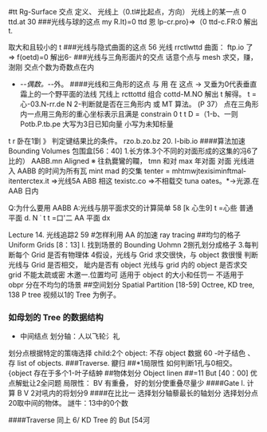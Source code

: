 #tt Rg-Surface 交点
定义、
光线上（0.tl#比起点，方向）
光线上的某一点 0 ttd.at 30
###光线与球的这点
my R.lt)=0 ttd
恩 lp-cr.pro}⇒（0 ttd-c.FR:0
解出 t.

取大和且较小的 t
###光线与隐式曲面的这点 56
光线 rrctlwttd
曲面： ftp.io 了⇒ f(oetd)=0
解出6-
###光线与三角形面片的交点
话意个点与 mesh 求交，赚，澍刚
交点个数为奇数点在内
- -_-偶数。-_-外。
####光线和三角形的这点
与 用 在 这点
→ 叉垂为0代表垂直
霜上的一个野平面的法线
咒线上 rcttottd
组合 cottd-M.NO 解出 t
解得。 t = 心-03.N-rr.­de N
2-判断就是否在三角形内
或 MT 算法。 (P 37）
点在三角形内一点用三角形的重心坐标表示且满是 constrain
0 t t D =（1-b、一则 Potb.P.tb.pe
大写为3日已知向量
小写为未知标量

t r
卧在1㔐 》
判定键结果比的条件。 rzo.b.zo.bz 20. l-bib.io
####算法加速
Bounding Volumes 包围盒[56：40]
1.长方体.3个不同的对面形成的这集的冯6了
比的）
AABB.mn Aligned
※ 往㐜爨鸞的䪍，
tmn 和对 max
年对面 对面
光线进入 AABB 的时间为所有瓦 mint mad 的交集
tenter = mhtmwjtexisiminftmal­itenterctex.it ⇒光线5A ABB 相这
texistc.co ⇒不相载交
tuna oates。*→光源.在 AAB 日内

Q:为什么要用 AABB
A:光线与朋平面求交的计算简单 58
[k 心生9]
t =心些 普通平面
d. N ˙
t
t =口'二 AA 平面
dx

Lecture 14.
光线追踪2 59
#怎样利用 AA 的加速 ray tracing
##均匀的格子 Uniform Grids [8：13]
l. 找到场景的 Bounding Uohmn
2捌孔划分成格子
3.每判断每个 Grid 是否有物理体
4假设，光线与 Grid 求交很快，与 object 救很慢
判断光线与 Grid 是否相交，
皉内是否有 object
光线与 grid 内的 object 是否求交
grid 不能太疏或密 木邀一.位置均可
适用于 object 的大小和任罚一
不适用于 obpr 分在不均匀的场景
##空间划分 Spatial Partition
[18-59] Octree, KD tree, 138 P tree
视频以1的 Tree 为例子。
### 如母划的 Tree 的数据结构
- 中间结点
划分轴：人以飞轮氵礼

划分点根据特定的策嗨选择
child:2个
object: 不存 object 数据 60
-叶子结色
、 存 list of objects.
###Traverse.
𨫡归
##*1局限性
如何判断1孔与0相交。
{object 存在于多个1-叶子结蚛
##物体划分 Object linen
##=11 But [40：00]
优点解蚍让2全问题
局限性： BV 有重叠，
好的划分使重叠尽量少
####Gate
l. 计算 B V
2对吼内的将划分9
####在比比一
选择划分轴藜最长的轴划分
选择划分点20取中间的物体。
譢牛：13中的0个数

####Traverse
同上 6/
KD Tree 的 But [54河
